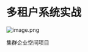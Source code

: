 # 多租户系统实战

![image.png](https://cdn.nlark.com/yuque/0/2021/png/1613913/1631589337850-64ced113-11ed-4c25-99b0-5b101995cecf.png?x-oss-process=image%2Fwatermark%2Ctype_d3F5LW1pY3JvaGVp%2Csize_97%2Ctext_YXRndWlndS5jb20gIOWwmuehheiwtw%3D%3D%2Ccolor_FFFFFF%2Cshadow_50%2Ct_80%2Cg_se%2Cx_10%2Cy_10%2Fresize%2Cw_1926%2Climit_0)

集群企业空间项目